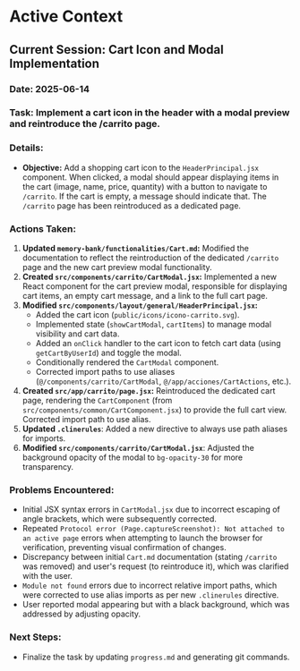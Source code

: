 # Active Context

## Current Session: Cart Icon and Modal Implementation

### Date: 2025-06-14

### Task: Implement a cart icon in the header with a modal preview and reintroduce the /carrito page.

### Details:
- **Objective:** Add a shopping cart icon to the `HeaderPrincipal.jsx` component. When clicked, a modal should appear displaying items in the cart (image, name, price, quantity) with a button to navigate to `/carrito`. If the cart is empty, a message should indicate that. The `/carrito` page has been reintroduced as a dedicated page.

### Actions Taken:
1.  **Updated `memory-bank/functionalities/Cart.md`:** Modified the documentation to reflect the reintroduction of the dedicated `/carrito` page and the new cart preview modal functionality.
2.  **Created `src/components/carrito/CartModal.jsx`:** Implemented a new React component for the cart preview modal, responsible for displaying cart items, an empty cart message, and a link to the full cart page.
3.  **Modified `src/components/layout/general/HeaderPrincipal.jsx`:**
    *   Added the cart icon (`public/icons/icono-carrito.svg`).
    *   Implemented state (`showCartModal`, `cartItems`) to manage modal visibility and cart data.
    *   Added an `onClick` handler to the cart icon to fetch cart data (using `getCartByUserId`) and toggle the modal.
    *   Conditionally rendered the `CartModal` component.
    *   Corrected import paths to use aliases (`@/components/carrito/CartModal`, `@/app/acciones/CartActions`, etc.).
4.  **Created `src/app/carrito/page.jsx`:** Reintroduced the dedicated cart page, rendering the `CartComponent` (from `src/components/common/CartComponent.jsx`) to provide the full cart view. Corrected import path to use alias.
5.  **Updated `.clinerules`**: Added a new directive to always use path aliases for imports.
6.  **Modified `src/components/carrito/CartModal.jsx`**: Adjusted the background opacity of the modal to `bg-opacity-30` for more transparency.

### Problems Encountered:
-   Initial JSX syntax errors in `CartModal.jsx` due to incorrect escaping of angle brackets, which were subsequently corrected.
-   Repeated `Protocol error (Page.captureScreenshot): Not attached to an active page` errors when attempting to launch the browser for verification, preventing visual confirmation of changes.
-   Discrepancy between initial `Cart.md` documentation (stating `/carrito` was removed) and user's request (to reintroduce it), which was clarified with the user.
-   `Module not found` errors due to incorrect relative import paths, which were corrected to use alias imports as per new `.clinerules` directive.
-   User reported modal appearing but with a black background, which was addressed by adjusting opacity.

### Next Steps:
-   Finalize the task by updating `progress.md` and generating git commands.

